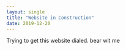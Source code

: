 ```yaml
---
layout: single
title: "Website in Construction"
date: 2019-12-20
---
```

Trying to get this website dialed. bear wit me 
